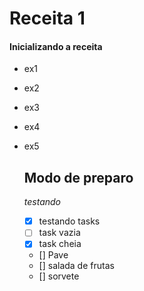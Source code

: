 # Receita 1

#### Inicializando a receita

- ex1

- ex2

- ex3

- ex4

- ex5 

  ## Modo de preparo

  

  _testando_

  - [x] testando tasks
  - [ ] task vazia
  - [x] task cheia
  - [] Pave
  - [] salada de frutas
  - [] sorvete







